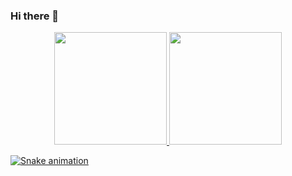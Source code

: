 ### Hi there 👋

<div align="center">
  <a href="https://github.com/arthurGxS">
  <img height="180em" src="https://github-readme-stats.vercel.app/api?username=arthurGxS&show_icons=true&theme=dark&include_all_commits=true&count_private=true"/>
  <img height="180em" src="https://github-readme-stats.vercel.app/api/top-langs/?username=arthurGxS&layout=compact&langs_count=7&theme=dark"/>
</div>


![Snake animation](https://github.com/arthurx17/arthurx17/blob/output/github-contribution-grid-snake.svg)
 
</div>
